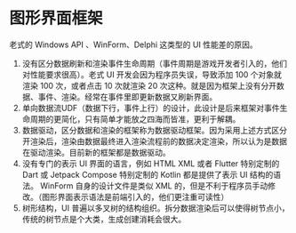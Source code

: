 # 图形界面框架

老式的 Windows API 、WinForm、Delphi 这类型的 UI 性能差的原因。

1. 没有区分数据刷新和渲染事件生命周期（事件周期是游戏开发者引入的，他们对性能要求很高）。老式 UI 开发会因为程序员失误，导致添加 100 个对象就渲染 100 次，或者点击 10 次就渲染 20 次这种。就是因为框架上没有分开数据、事件、渲染。经常在事件里即更新数据又刷新界面。
2. 单向数据流UDF（数据下行，事件上行）的设计，此设计是后来框架对事件生命周期的更简化，只有简单才能放之四海而皆准，更利于解耦。
3. 数据驱动，区分数据和渲染的框架称为数据驱动框架。因为采用上述方式区分开渲染后，渲染由数据最终进入渲染流程前的数据决定渲染，所以认为是数据在驱动渲染。目前新的框架都是数据驱动。
4. 没有专门的表示 UI 界面的语言，例如 HTML XML 或者 Flutter 特别定制的 Dart 或 Jetpack Compose 特别定制的 Kotlin 都是提供了表示 UI 结构的语法。 WinForm 自身的设计文件是类似 XML 的，但是不利于程序员手动修改。（图形界面表示语法是前端引入的，他们更注重可读性）
5. 树形结构，UI 普遍以多叉树的结构组织。拆分数据渲染后可以使得树节点小，传统的树节点是个大类，生成创建消耗会很大。
